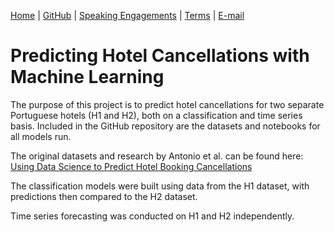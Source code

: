 [Home](https://mgcodesandstats.github.io/) |
[GitHub](https://github.com/mgcodesandstats) |
[Speaking Engagements](https://mgcodesandstats.github.io/speaking-engagements/) |
[Terms](https://mgcodesandstats.github.io/terms/) |
[E-mail](mailto:contact@michael-grogan.com)

# Predicting Hotel Cancellations with Machine Learning

The purpose of this project is to predict hotel cancellations for two separate Portuguese hotels (H1 and H2), both on a classification and time series basis. Included in the GitHub repository are the datasets and notebooks for all models run.

The original datasets and research by Antonio et al. can be found here: [Using Data Science to Predict Hotel Booking Cancellations](https://www.researchgate.net/publication/309379684_Using_Data_Science_to_Predict_Hotel_Booking_Cancellations)

The classification models were built using data from the H1 dataset, with predictions then compared to the H2 dataset.

Time series forecasting was conducted on H1 and H2 independently.